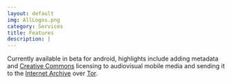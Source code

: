 ```yaml
---
layout: default
img: AllLogos.png
category: Services
title: Features
description: |
---
```

Currently available in beta for android, highlights include adding metadata and <a href="http://creativecommons.org/"> Creative Commons</a> licensing to audiovisual mobile media and sending it to the <a href="http://archive.org">Internet Archive</a> over <a href="https://www.torproject.org/Tor">Tor</a>.





